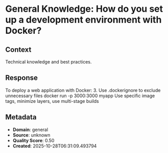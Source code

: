 # General Knowledge: How do you set up a development environment with Docker?

## Context
Technical knowledge and best practices.

## Response
To deploy a web application with Docker: 3. Use .dockerignore to exclude unnecessary files docker run -p 3000:3000 myapp Use specific image tags, minimize layers, use multi-stage builds

## Metadata
- **Domain**: general
- **Source**: unknown
- **Quality Score**: 0.50
- **Created**: 2025-10-28T06:31:09.493794